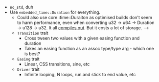 - `no_std`, duh
- Use `embedded_time::Duration` for everything.
  - Could also use core::time::Duraiton as optimised builds don't seem to harm performance, even when converting u32 -> u64 -> Duration -> u128 -> u32. It all [compiles out](https://godbolt.org/z/reaWK6). But it costs a lot of storage.
    <!-- - `StatelessAnimation` trait for stateless animations
  <!-- - `StatefulAnimation` trait which takes `&mut self`. Do I even need this? Makes back/forward animations much more difficult --> -->
- `Transition` trait
  - Cross tween two values with a given easing function and duration
  - Takes an easing function as an assoc type/type arg - which one is best?
- `Easing` trait
  - Linear, CSS transitions, sine, etc
- `Driver` trait
  - Infinite looping, N loops, run and stick to end value, etc
